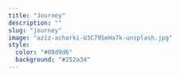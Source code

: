 ```yaml
---
title: "Journey"
description: ""
slug: "journey"
image: "aziz-acharki-U3C79SeHa7k-unsplash.jpg"
style:
  color: "#08d9d6"
  background: "#252a34"
---
```

